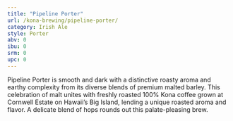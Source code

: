 ```yaml
---
title: "Pipeline Porter"
url: /kona-brewing/pipeline-porter/
category: Irish Ale
style: Porter
abv: 0
ibu: 0
srm: 0
upc: 0
---
```

Pipeline Porter is smooth and dark with a distinctive roasty aroma and earthy complexity from its diverse blends of premium malted barley. This celebration of malt unites with freshly roasted 100% Kona coffee grown at Cornwell Estate on Hawaii’s Big Island, lending a unique roasted aroma and flavor. A delicate blend of hops rounds out this palate-pleasing brew.
